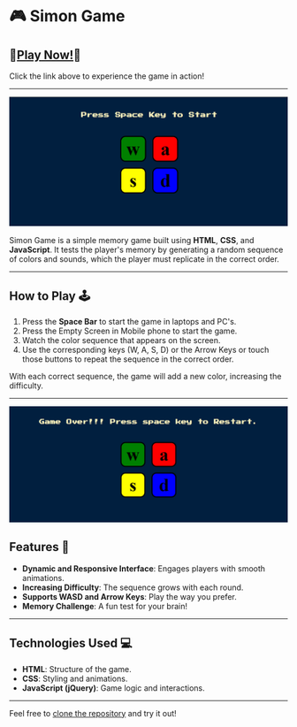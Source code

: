 # 🎮 Simon Game

## 🎯[Play Now!](https://yashwanth-al.github.io/Simon-Game/)🎯
Click the link above to experience the game in action!

---

![Simon Game Start](./screenshots/start.png)

Simon Game is a simple memory game built using **HTML**, **CSS**, and **JavaScript**. It tests the player's memory by generating a random sequence of colors and sounds, which the player must replicate in the correct order.

---

## How to Play 🕹️

1. Press the **Space Bar** to start the game in laptops and PC's. 
2. Press the Empty Screen in Mobile phone to start the game.
3. Watch the color sequence that appears on the screen.
4. Use the corresponding keys (W, A, S, D) or the Arrow Keys or touch those buttons to repeat the sequence in the correct order.

With each correct sequence, the game will add a new color, increasing the difficulty.

---

![Game Over Screen](./screenshots/gameover.png)

## Features 🌟

- **Dynamic and Responsive Interface**: Engages players with smooth animations.
- **Increasing Difficulty**: The sequence grows with each round.
- **Supports WASD and Arrow Keys**: Play the way you prefer.
- **Memory Challenge**: A fun test for your brain!

---

## Technologies Used 💻

- **HTML**: Structure of the game.
- **CSS**: Styling and animations.
- **JavaScript (jQuery)**: Game logic and interactions.

---

Feel free to [clone the repository](https://github.com/Yashwanth-AL/Simon-Game) and try it out!


